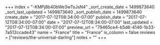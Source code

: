 +++
index = "-KMPj8b40bWe3wTsJsN4"
_sort_create_date = 1499873640
_sort_last_updated = 1499873640
_sort_publish_date = 1499873640
create_date = "2017-07-12T08:34:00-07:00"
publish_date = "2017-07-12T08:34:00-07:00"
date = "2017-07-12T08:34:00-07:00"
last_updated = "2017-07-12T08:34:00-07:00"
preview_url = "79465ce4-b5d6-4146-1b33-7a512ccade43"
name = "France"
title = "France"
is_column = false
reviews = ["reviews/the-universal-darling"]
notes = ""
+++

